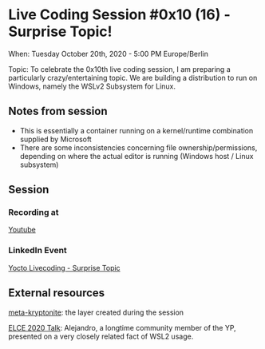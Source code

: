 # Live Coding Session #0x10 (16) - Surprise Topic!

When: Tuesday October 20th, 2020 - 5:00 PM Europe/Berlin

Topic: To celebrate the 0x10th live coding session, I am preparing a particularly crazy/entertaining topic. We are building a distribution to run on Windows, namely the WSLv2 Subsystem for Linux.

## Notes from session

- This is essentially a container running on a kernel/runtime combination supplied by Microsoft
- There are some inconsistencies concerning file ownership/permissions, depending on where the actual editor is running (Windows host / Linux subsystem)

## Session

### Recording at

[Youtube](https://youtu.be/R8HRqgNXlcM)

### LinkedIn Event

[Yocto Livecoding - Surprise Topic](https://www.linkedin.com/events/yoctolivecoding-surprisetopic6719629150702862337/)

## External resources

[meta-kryptonite](https://github.com/TheYoctoJester/meta-kryptonite.git): the layer created during the session

[ELCE 2020 Talk](https://sched.co/eCIz): Alejandro, a longtime community member of the YP, presented on a very closely related fact of WSL2 usage.